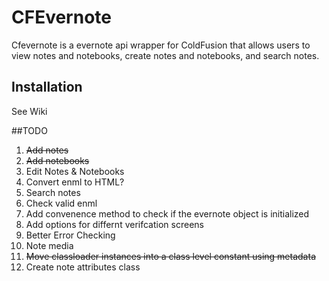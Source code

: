 # CFEvernote

Cfevernote is a evernote api wrapper for ColdFusion that allows users to view notes and notebooks, create notes and notebooks, and search notes. 

## Installation
See Wiki

##TODO
1. ~~Add notes~~
2. ~~Add notebooks~~
3. Edit Notes & Notebooks
4. Convert enml to HTML?
5. Search notes
6. Check valid enml
7. Add convenence method to check if the evernote object is initialized
8. Add options for differnt verifcation screens
9. Better Error Checking
10. Note media   
11. ~~Move classloader instances into a class level constant using metadata~~
12. Create note attributes class	